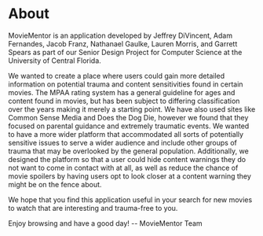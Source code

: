 # About

MovieMentor is an application developed by Jeffrey DiVincent, Adam Fernandes, Jacob Franz, Nathanael Gaulke, Lauren Morris, and Garrett Spears as part of our Senior Design Project for Computer Science at the University of Central Florida. 

We wanted to create a place where users could gain more detailed information on potential trauma and content sensitivities found in certain movies. The MPAA rating system has a general guideline for ages and content found in movies, but has been subject to differing classification over the years making it merely a starting point. We have also used sites like Common Sense Media and Does the Dog Die, however we found that they focused on parental guidance and extremely traumatic events. We wanted to have a more wider platform that accommodated all sorts of potentially sensitive issues to serve a wider audience and include other groups of trauma that may be overlooked by the general population. Additionally, we designed the platform so that a user could hide content warnings they do not want to come in contact with at all, as well as reduce the chance of movie spoilers by having users opt to look closer at a content warning they might be on the fence about. 

We hope that you find this application useful in your search for new movies to watch that are interesting and trauma-free to you. 

Enjoy browsing and have a good day! -- MovieMentor Team